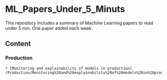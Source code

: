 # ML_Papers_Under_5_Minuts
This repository includes a summary of Machine Learning papers to read under 5 min. One paper added each week.

## Content

### Production

    * [Monitoring and explainability of models in production](Production/Monitoring%20and%20explainability%20of%20models%20in%20production.md)
